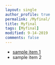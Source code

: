 ```yaml
---
layout: single
author_profile: true
permalink: /Myfinal/
title: Myfinal
tags: [Myfinal]
modified: 9-14-2019
comments: false
---
```




* [sample item 1](fccourse.liara.run)
* sample item 2



